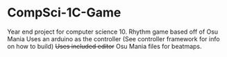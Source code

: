 # CompSci-1C-Game
Year end project for computer science 10.
Rhythm game based off of Osu Mania
Uses an arduino as the controller (See controller framework for info on how to build)
~~Uses included editor~~  Osu Mania files for beatmaps.
